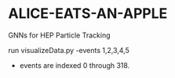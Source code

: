 # ALICE-EATS-AN-APPLE
GNNs for HEP Particle Tracking

run visualizeData.py -events 1,2,3,4,5 
- events are indexed 0 through 318. 

